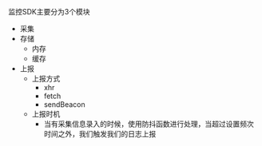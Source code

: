 监控SDK主要分为3个模块
- 采集
- 存储
  - 内存
  - 缓存
- 上报
  - 上报方式
    - xhr
    - fetch
    - sendBeacon
  - 上报时机
    - 当有采集信息录入的时候，使用防抖函数进行处理，当超过设置频次时间之外，我们触发我们的日志上报